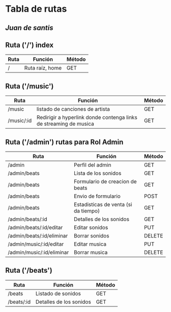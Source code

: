 

# Tabla de rutas
## _Juan de santis_


## Ruta ('/') index


| Ruta | Función | Método |
| ------ | ------ | ----- |
| / | Ruta raíz, home| GET


## Ruta ('/music') 
| Ruta | Función | Método |
| ------ | ------ | ----- |
| /music | listado de canciones de artista | GET |
| /music/:id | Redirigir a hyperlink donde contenga links de streaming de musica | GET |


## Ruta ('/admin') rutas para Rol Admin
| Ruta | Función | Método |
| ------ | ------ | ----- |
| /admin | Perfil del admin | GET |
| /admin/beats | Lista de los sonidos  | GET |
| /admin/beats | Formulario de creacion de beats | GET |
| /admin/beats | Envio de formulario | POST |
| /admin/beats | Estadisticas de venta (si da tiempo) | GET |
| /admin/beats/:id | Detalles de los sonidos  | GET |
| /admin/beats/:id/editar | Editar sonidos | PUT |
| /admin/beats/:id/eliminar | Borrar sonidos | DELETE |
| /admin/music/:id/editar | Editar musica | PUT |
| /admin/music/:id/eliminar | Borrar musica | DELETE |


## Ruta ('/beats') 
| Ruta | Función | Método |
| ------ | ------ | ----- |
| /beats | Listado de sonidos | GET |
| /beats/:id | Detalles de los sonidos | GET |